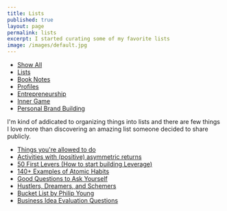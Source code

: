 ```yaml
---
title: Lists
published: true
layout: page
permalink: lists
excerpt: I started curating some of my favorite lists
image: /images/default.jpg
---
```


<div class="cat-nav">
  <ul>
    <li>
      <a  href="/essays">Show All</a>
    </li>
        <li>
    <a class="is-active" href="/lists" class="btn-nav">Lists</a>
          </li>
    <li>
      <a href="/notes" class="btn-nav">Book Notes</a>
    </li>
    <li>
      <a href="/profiles" class="btn-nav">Profiles</a>
    </li>
    <li>
    <a href="/entrepreneurship" class="btn-nav">Entrepreneurship</a>
          </li>
    <li>
      <a href="/inner-game" class="btn-nav">Inner Game</a>
    </li>
    <li>
      <a href="/personal-brand-building" class="btn-nav">Personal Brand Building</a>
    </li>
  </ul>
</div>

I'm kind of addicated to organizing things into lists and there are few things I love more than discovering an amazing list someone decided to share publicly. 

* [Things you're allowed to do](https://milan.cvitkovic.net/writing/things_youre_allowed_to_do/)
* [Activities with (positive) asymmetric returns](https://blog.tjcx.me/p/activities-with-positive-asymmetric)
* [50 First Levers (How to start building Leverage)](https://www.ejorgenson.com/blog/50-first-levers)
* [140+ Examples of Atomic Habits](https://docs.google.com/spreadsheets/d/14oKKZ_MEy171WhvUe8OPzcCC53oKPWqEFEiAnN91_7A/edit#gid=0)
* [Good Questions to Ask Yourself](/good-questions/)
* [Hustlers, Dreamers, and Schemers](/hustlers-dreamers-and-schemers)
* [Bucket List by Philip Young](https://www.philipyoungg.com/bucket-list)
* [Business Idea Evaluation Questions](/business-idea-evaluation-questions)
